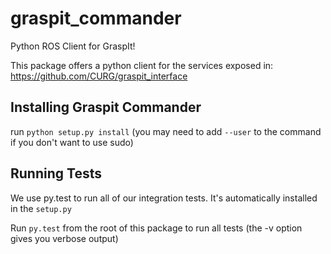 # graspit_commander
Python ROS Client for GraspIt!

This package offers a python client for the services exposed in:
https://github.com/CURG/graspit_interface


Installing Graspit Commander
----------------------------
run `python setup.py install` (you may need to add `--user` to the command if you don't want to use sudo)

Running Tests
-------------
We use py.test to run all of our integration tests. It's automatically installed in the `setup.py`

Run `py.test` from the root of this package to run all tests (the -v option gives you verbose output)

